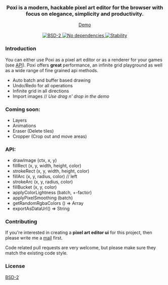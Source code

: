 <div align="center">
  <h3>
    Poxi is a modern, hackable pixel art editor for the browser with focus on elegance, simplicity and productivity.
  </h3>
</div>

<div align="center">
  <a href="http://maierfelix.github.io/poxi/">Demo</a>
  <br/><br/>
  <a href="https://github.com/maierfelix/poxi/blob/master/LICENSE">
    <img src="https://img.shields.io/badge/BSD2-License-blue.svg?style=flat-square" alt="BSD-2" />
  </a>
  <a href="https://github.com/maierfelix/poxi/blob/master/LICENSE">
    <img src="https://img.shields.io/badge/Dependencies-None-green.svg?style=flat-square" alt="No dependencies" />
  </a>
  <a href="https://nodejs.org/api/documentation.html#documentation_stability_index">
    <img src="https://img.shields.io/badge/stability-experimental-orange.svg?style=flat-square" alt="Stability" />
  </a>
</div>

### Introduction
You can either use Poxi as a pixel art editor or as a renderer for your games (see [API](https://github.com/maierfelix/poxi#api)). Poxi offers **great** performance, an infinite grid playground as well as a wide range of fine grained api methods.

 - Auto batch and buffer based drawing
 - Undo/Redo for all operations
 - Infinite grid in all directions
 - Import images // *Use drag n' drop in the demo*

### Coming soon:
 - Layers
 - Animations
 - Eraser (Delete tiles)
 - Cropper (Crop out and move areas)

### API:
  - drawImage (ctx, x, y)
  - fillRect (x, y, width, height, color)
  - strokeRect (x, y, width, height, color)
  - fillArc (x, y, radius, color) // left
  - strokeArc (x, y, radius, color)
  - fillBucket (x, y, color)
  - applyColorLightness (batch, +-factor)
  - applyPixelSmoothing (batch)
  - getRandomRgbaColors () => Array
  - exportAsDataUrl() => String

### Contributing
If you're interested in creating a **pixel art editor ui** for this project, then please write me a [mail](mailto:xilefmai@gmail.com) first.

Code related pull requests are very welcome, but please make sure they match the existing code style.

### License
[BSD-2](https://github.com/maierfelix/poxi/blob/master/LICENSE)